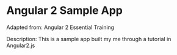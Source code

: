 # Angular 2 Sample App


Adapted from: Angular 2 Essential Training 

Description: This is a sample app built my me through a tutorial in Angular2.js

